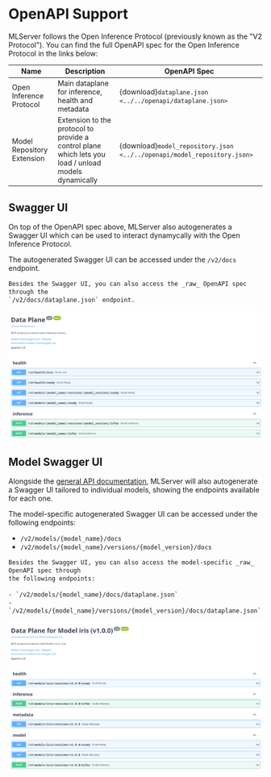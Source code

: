 # OpenAPI Support

MLServer follows the Open Inference Protocol (previously known as the "V2
Protocol").
You can find the full OpenAPI spec for the Open Inference Protocol in the links
below:

| Name                       | Description                                                                                          | OpenAPI Spec                                                            |
| -------------------------- | ---------------------------------------------------------------------------------------------------- | ----------------------------------------------------------------------- |
| Open Inference Protocol    | Main dataplane for inference, health and metadata                                                    | {download}`dataplane.json <../../openapi/dataplane.json>`               |
| Model Repository Extension | Extension to the protocol to provide a control plane which lets you load / unload models dynamically | {download}`model_repository.json <../../openapi/model_repository.json>` |

## Swagger UI

On top of the OpenAPI spec above, MLServer also autogenerates a Swagger UI
which can be used to interact dynamycally with the Open Inference Protocol.

The autogenerated Swagger UI can be accessed under the `/v2/docs` endpoint.

```{note}
Besides the Swagger UI, you can also access the _raw_ OpenAPI spec through the
`/v2/docs/dataplane.json` endpoint.
```

![](../assets/swagger-ui.png)

## Model Swagger UI

Alongside the [general API documentation](#Swagger-UI), MLServer will also
autogenerate a Swagger UI tailored to individual models, showing the endpoints
available for each one.

The model-specific autogenerated Swagger UI can be accessed under the following
endpoints:

- `/v2/models/{model_name}/docs`
- `/v2/models/{model_name}/versions/{model_version}/docs`

```{note}
Besides the Swagger UI, you can also access the model-specific _raw_ OpenAPI spec through
the following endpoints:

- `/v2/models/{model_name}/docs/dataplane.json`
- `/v2/models/{model_name}/versions/{model_version}/docs/dataplane.json`
```

![](../assets/swagger-ui-model.png)

